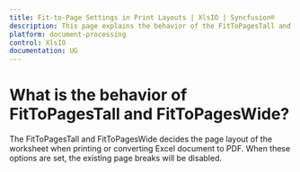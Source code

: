 ```yaml
---
title: Fit-to-Page Settings in Print Layouts | XlsIO | Syncfusion®
description: This page explains the behavior of the FitToPagesTall and FitToPagesWide settings in print layouts when using the .NET Excel Library (XlsIO).
platform: document-processing
control: XlsIO
documentation: UG
---
```


# What is the behavior of FitToPagesTall and FitToPagesWide?

The FitToPagesTall and FitToPagesWide decides the page layout of the worksheet when printing or converting Excel document to PDF. When these options are set, the existing page breaks will be disabled.